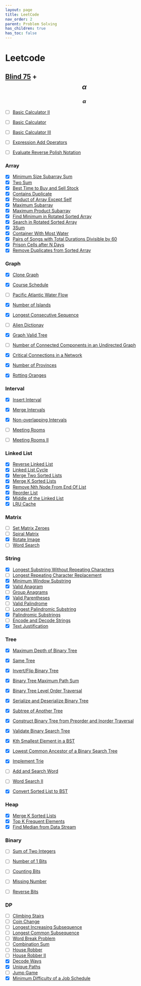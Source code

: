 ```yaml
---
layout: page
title: LeetCode
nav_order: 2
parent: Problem Solving
has_children: true
has_toc: false
---
```


# Leetcode

## [Blind 75](https://www.teamblind.com/post/New-Year-Gift---Curated-List-of-Top-100-LeetCode-Questions-to-Save-Your-Time-OaM1orEU) + $$ \alpha $$

### $$ \alpha $$
 - [ ] [Basic Calculator II](basic-calculator-ii)
 - [ ] [Basic Calculator](basic-calculator)
 - [ ] [Basic Calculator III](basic-calculator-iii)
 - [ ] [Expression Add Operators](expression-add-operators)
 - [ ] [Evaluate Reverse Polish Notation](evaluate-reverse-polish-notation)


### Array

 - [x] [Minimum Size Subarray Sum](minimum-size-subarray-sum)
 - [x] [Two Sum](two-sum)
 - [x] [Best Time to Buy and Sell Stock](best-time-to-buy-and-sell-stock)
 - [x] [Contains Duplicate](contains-duplicate)
 - [x] [Product of Array Except Self](product-of-array-except-self)
 - [x] [Maximum Subarray](maximum-subarray)
 - [x] [Maximum Product Subarray](maximum-product-subarray)
 - [x] [Find Minimum in Rotated Sorted Array](find-minimum-in-rotated-sorted-array)
 - [x] [Search in Rotated Sorted Array](search-in-rotated-sorted-array)
 - [x] [3Sum](3sum)
 - [x] [Container With Most Water](container-with-most-water)
 - [x] [Pairs of Songs with Total Durations Divisible by 60](pairs-of-songs-with-total-durations-divisible-by-60)
 - [x] [Prison Cells after N Days](prison-cells-after-n-days)
 - [x] [Remove Duplicates from Sorted Array](remove-duplicates-from-sorted-array)

### Graph

 - [x] [Clone Graph](clone-graph)
 - [x] [Course Schedule](course-schedule)
 - [ ] [Pacific Atlantic Water Flow](pacific-atlantic-water-flow)
 - [x] [Number of Islands](number-of-islands)
 - [x] [Longest Consecutive Sequence](longest-consecutive-sequence)
 - [ ] [Alien Dictionay](alien-dictionay)
 - [x] [Graph Valid Tree](graph-valid-tree)
 - [ ] [Number of Connected Components in an Undirected Graph](number-of-connected-components-in-an-undirected-graph)
 - [x] [Critical Connections in a Network](critical-connections-in-a-network)
 - [x] [Number of Provinces](number-of-provinces)
 - [x] [Rotting Oranges](rotting-oranges)


### Interval

 - [x] [Insert Interval](insert-interval)
 - [x] [Merge Intervals](merge-intervals)
 - [x] [Non-overlapping Intervals](non-overlapping-intervals)
 - [ ] [Meeting Rooms](meeting-rooms)
 - [ ] [Meeting Rooms II](meeting-rooms-ii)


### Linked List

 - [x] [Reverse Linked List](reverse-linked-list)
 - [x] [Linked List Cycle](linked-list-cycle)
 - [x] [Merge Two Sorted Lists](merge-two-sorted-lists)
 - [x] [Merge K Sorted Lists](merge-k-sorted-lists)
 - [x] [Remove Nth Node From End Of List](remove-nth-node-from-end-of-list)
 - [x] [Reorder List](reorder-list)
 - [x] [Middle of the Linked List](middle-of-the-linked-list)
 - [x] [LRU Cache](lru-cache)

### Matrix

 - [ ] [Set Matrix Zeroes](set-matrix-zeroes)
 - [ ] [Spiral Matrix](spiral-matrix)
 - [x] [Rotate Image](rotate-image)
 - [ ] [Word Search](word-search)

### String

 - [x] [Longest Substring Without Repeating Characters](longest-substring-without-repeating-characters)
 - [ ] [Longest Repeating Character Replacement](longest-repeating-character-replacement)
 - [x] [Minimum Window Substring](minimum-window-substring)
 - [x] [Valid Anagram](valid-anagram)
 - [ ] [Group Anagrams](group-anagrams)
 - [x] [Valid Parentheses](valid-parentheses)
 - [ ] [Valid Palindrome](valid-palindrome)
 - [ ] [Longest Palindromic Substring](longest-palindromic-substring)
 - [x] [Palindromic Substrings](palindromic-substrings)
 - [ ] [Encode and Decode Strings](encode-and-decode-strings)
 - [x] [Text Justification](text-justification)

### Tree

 - [x] [Maximum Depth of Binary Tree](maximum-depth-of-binary-tree)
 - [x] [Same Tree](same-tree)
 - [x] [Invert/Flip Binary Tree](invert-flip-binary-tree)
 - [x] [Binary Tree Maximum Path Sum](binary-tree-maximum-path-sum)
 - [x] [Binary Tree Level Order Traversal](binary-tree-level-order-traversal)
 - [x] [Serialize and Deserialize Binary Tree](serialize-and-deserialize-binary-tree)
 - [x] [Subtree of Another Tree](subtree-of-another-tree)
 - [x] [Construct Binary Tree from Preorder and Inorder Traversal](construct-binary-tree-from-preorder-and-inorder-traversal)
 - [x] [Validate Binary Search Tree](validate-binary-search-tree)
 - [x] [Kth Smallest Element in a BST](kth-smallest-element-in-a-bst)
 - [x] [Lowest Common Ancestor of a Binary Search Tree](lowest-common-ancestor-of-a-binary-search-tree)
 - [x] [Implement Trie](implement-trie)
 - [ ] [Add and Search Word](add-and-search-word)
 - [ ] [Word Search II](word-search-ii)
 - [x] [Convert Sorted List to BST](convert-sorted-list-to-bst)


### Heap

 - [x] [Merge K Sorted Lists](merge-k-sorted-lists)
 - [x] [Top K Frequent Elements](top-k-frequent-elements)
 - [x] [Find Median from Data Stream](find-median-from-data-stream)

### Binary

 - [ ] [Sum of Two Integers](sum-of-two-integers)
 - [ ] [Number of 1 Bits](number-of-1-bits)
 - [ ] [Counting Bits](counting-bits)
 - [ ] [Missing Number](missing-number)
 - [ ] [Reverse Bits](reverse-bits)


### DP

 - [ ] [Climbing Stairs](climbing-stairs)
 - [ ] [Coin Change](coin-change)
 - [ ] [Longest Increasing Subsequence](longest-increasing-subsequence)
 - [ ] [Longest Common Subsequence](longest-common-subsequence)
 - [ ] [Word Break Problem](word-break-problem)
 - [ ] [Combination Sum](combination-sum)
 - [ ] [House Robber](house-robber)
 - [ ] [House Robber II](house-robber-ii)
 - [x] [Decode Ways](decode-ways)
 - [x] [Unique Paths](unique-paths)
 - [ ] [Jump Game](jump-game)
 - [x] [Minimum Difficulty of a Job Schedule](minimum-difficulty-of-a-job-schedule)
